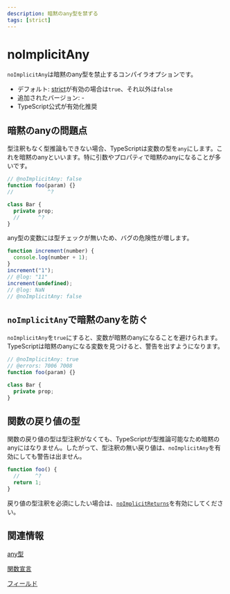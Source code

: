 ```yaml
---
description: 暗黙のany型を禁ずる
tags: [strict]
---
```


# noImplicitAny

`noImplicitAny`は暗黙のany型を禁止するコンパイラオプションです。

- デフォルト: [strict](./strict.md)が有効の場合は`true`、それ以外は`false`
- 追加されたバージョン: -
- TypeScript公式が有効化推奨

## 暗黙のanyの問題点

型注釈もなく型推論もできない場合、TypeScriptは変数の型を`any`にします。これを暗黙のanyといいます。特に引数やプロパティで暗黙のanyになることが多いです。

```ts twoslash title="暗黙のanyが発生する例"
// @noImplicitAny: false
function foo(param) {}
//           ^?

class Bar {
  private prop;
  //      ^?
}
```

any型の変数には型チェックが無いため、バグの危険性が増します。

```ts twoslash
function increment(number) {
  console.log(number + 1);
}
increment("1");
// @log: "11"
increment(undefined);
// @log: NaN
// @noImplicitAny: false
```

## `noImplicitAny`で暗黙のanyを防ぐ

`noImplicitAny`を`true`にすると、変数が暗黙のanyになることを避けられます。TypeScriptは暗黙のanyになる変数を見つけると、警告を出すようになります。

```ts twoslash title="暗黙のanyが警告される例"
// @noImplicitAny: true
// @errors: 7006 7008
function foo(param) {}

class Bar {
  private prop;
}
```

## 関数の戻り値の型

関数の戻り値の型は型注釈がなくても、TypeScriptが型推論可能なため暗黙のanyにはなりません。したがって、型注釈の無い戻り値は、`noImplicitAny`を有効にしても警告は出ません。

```ts twoslash
function foo() {
  //     ^?
  return 1;
}
```

戻り値の型注釈を必須にしたい場合は、[`noImplicitReturns`](./noimplicitreturns.md)を有効にしてください。

## 関連情報

[any型](../values-types-variables/any.md)

[関数宣言](../functions/function-declaration.md)

[フィールド](../object-oriented/class/fields.md)
